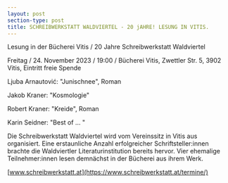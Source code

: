 ```yaml
---
layout: post
section-type: post
title: SCHREIBWERKSTATT WALDVIERTEL - 20 jAHRE! LESUNG IN VITIS.
---
```

Lesung in der Bücherei Vitis / 20 Jahre Schreibwerkstatt Waldviertel

Freitag / 24. November 2023 / 19:00 / Bücherei Vitis, Zwettler Str. 5, 3902 Vitis, Eintritt freie Spende

Ljuba Arnautović: "Junischnee", Roman

Jakob Kraner: "Kosmologie"

Robert Kraner: "Kreide", Roman

Karin Seidner: "Best of … "

Die Schreibwerkstatt Waldviertel wird vom Vereinssitz in Vitis aus organisiert. Eine erstaunliche Anzahl erfolgreicher Schriftsteller:innen brachte die Waldviertler Literaturinstitution bereits hervor. Vier ehemalige Teilnehmer:innen lesen demnächst in der Bücherei aus ihrem Werk.

[www.schreibwerkstatt.at](https://www.schreibwerkstatt.at/termine/)
